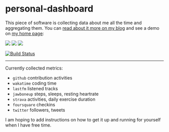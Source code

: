 # personal-dashboard

This piece of software is collecting data about me all the time and aggregating them.
You can [read about it more on my blog](http://ahmetalpbalkan.com/blog/personal-dashboard/)
and see a demo on [my home page](https://ahmetalpbalkan.com/):

![](https://ahmetalpbalkan.com/blog/images/2013/07/bedroom.png)
![](https://ahmetalpbalkan.com/blog/images/2013/07/music.png)
![](https://ahmetalpbalkan.com/blog/images/2013/07/twitter.png)

[![Build Status](https://travis-ci.org/ahmetalpbalkan/personal-dashboard.svg?branch=master)](https://travis-ci.org/ahmetalpbalkan/personal-dashboard)

------

Currently collected metrics:

- `github` contribution activities
- `wakatime` coding time
- `lastfm` listened tracks
- `jawboneup` steps, sleeps, resting heartrate
- `strava` activities, daily exercise duration
- `foursquare` checkins
- `twitter` followers, tweets

I am hoping to add instructions on how to get it up and running for yourself
when I have free time.
